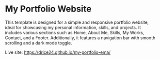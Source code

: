 # My Portfolio Website

This template is designed for a simple and responsive portfolio website, ideal for showcasing my personal information, skills, and projects. It includes various sections such as Home, About Me, Skills, My Works, Contact, and a Footer. Additionally, it features a navigation bar with smooth scrolling and a dark mode toggle.

Live site: https://drice24.github.io/my-portfolio-ema/
